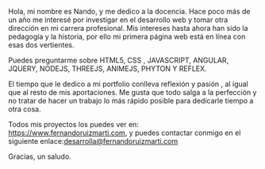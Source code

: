 Hola, mi nombre es Nando, y me dedico a la docencia. Hace poco más de un año me interesé por investigar en el desarrollo web y tomar otra dirección en mi carrera profesional.
Mis intereses hasta ahora han sido la pedagogía y la historia, por ello mi primera página web está en línea con esas dos vertientes.

Puedes preguntarme sobre HTML5, CSS , JAVASCRIPT, ANGULAR, JQUERY, NODEJS, THREEJS, ANIMEJS, PHYTON Y REFLEX.

El tiempo que le dedico a mi portfolio conlleva reflexión y pasión , al igual que al resto de mis aportaciones. Me gusta que todo salga a la perfección y no tratar de hacer un trabajo lo más rápido posible para dedicarle
tiempo a otra cosa.

Todos mis proyectos los puedes ver en: https://www.fernandoruizmarti.com, y puedes contactar conmigo en el siguiente enlace:desarrolla@fernandoruizmarti.com

Gracias, un saludo.

<!---
fernandoruizmarti/fernandoruizmarti is a ✨ special ✨ repository because its `README.md` (this file) appears on your GitHub profile.
You can click the Preview link to take a look at your changes.
--->
